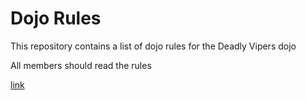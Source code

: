 Dojo Rules
==========

This repository contains a list of dojo rules for the Deadly Vipers dojo

All members should read the rules

[link](https://github.com/deadlyvipers)